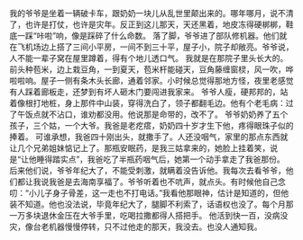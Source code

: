 我的爷爷是坐着一辆破卡车，跟奶奶一块儿从乱世里颠出来的。哪年哪月，说不清了，也许是打仗，也许是灾年。反正到这儿那天，天还黑着，地皮冻得硬梆梆，鞋底一踩“咔啦”响，像是踩碎了什么命数。
落了脚，爷爷进了部队修机器。他们就在飞机场边上搭了三间小平房，一间不到三十平，屋子小，院子却敞亮。爷爷说，人不能一辈子窝在屋里蹲着，得有个地儿透口气。
我就是在那院子里头长大的。前头种苞米，边上栽豆角，一到夏天，苞米杆能碰天，豆角藤缠窗棂，风一吹，哗啦啦响。屋子一侧有条木头长廊，通着邻家。小时候总觉得那地方怪，夜里老感觉有人踩着廊板走，还梦到有坏人砸木门要闯进我家来。
爷爷人瘦，硬邦邦的，站着像根打地桩，身上那件中山装，穿得洗白了，领子都翻毛边。他有个老毛病：过了午饭点就不沾口，谁劝都没用。他说那是命带的，改不了。
爷爷奶奶养了五个孩子，三个姑，一个大爷。我爸是​​老疙瘩，奶奶四十岁才生下他，疼得眼珠子似的捧着。
可谁承想，我爸四十刚出头，就撒手了。人还没咽气，家里的那点东西就让几个兄弟姐妹惦记上了。那瓶安眠药，是我三姑拿来的，她脸上挂着笑，说是“让他睡得踏实点”，我爸吃了半瓶药咽气后，她第一个动手拿走了我爸那份。
后来他们说，爷爷年纪大了，不能受刺激，就瞒着没告诉他。我每次去看爷爷，他们都让我说我爸是去海南享福了。爷爷听着也不吭声，就点头。有时候他自己念叨：“小儿子身子骨差，这一走也不打电话。”我看他那眼神，估计是知道的，但他装不知道。他也没法说，毕竟年纪大了，腿脚不利索了，话语权也没了。每个月那一万多块退休金压在大爷手里，吃喝拉撒都得人搭把手。
他活到快一百，没病没灾，像台老机器慢慢​​停转​​，只不过他走的那天，我没去。也没人通知我。
